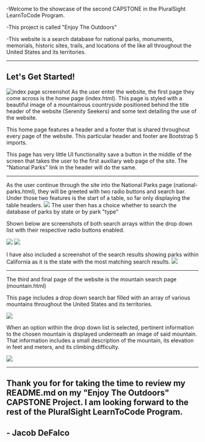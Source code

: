 -Welcome to the showcase of the second CAPSTONE in the PluralSight LearnToCode Program.

-This project is called "Enjoy The Outdoors"

-This website is a search database for national parks, monuments, memorials, historic sites, trails, and locations of the like all throughout the United States and its territories.

---

## Let's Get Started!

![index page screenshot](readmepics\homepagesnip.PNG)
As the user enter the website, the first page they come across is the home page (index.html). This page is styled with a beautiful image of a mountainous countryside positioned behind the title header of the website (Serenity Seekers) and some text detailing the use of the website.

This home page features a header and a footer that is shared throughout every page of the website. This particular header and footer are Bootstrap 5 imports.

This page has very little UI functionality save a button in the middle of the screen that takes the user to the first auxiliary web page of the site. The "National Parks" link in the header will do the same.

---

As the user continue through the site into the National Parks page (national-parks.html), they will be greeted with two radio buttons and search bar. Under those two features is the start of a table, so far only displaying the table headers.
![](readmepics\searchpage.PNG)
The user then has a choice whether to search the database of parks by state or by park "type"

Shown below are screenshots of both search arrays within the drop down list with their respective radio buttons enabled.

![](readmepics\statesearch.PNG) ![](readmepics\typesearch.PNG)

I have also included a screenshot of the search results showing parks within California as it is the state with the most matching search results.
![](readmepics\californiasearch.PNG)

---

The third and final page of the website is the mountain search page (mountain.html)

This page includes a drop down search bar filled with an array of various mountains throughout the United States and its territories.

![](readmepics\mountainDDL.PNG)

When an option within the drop down list is selected, pertinent information to the chosen mountain is displayed underneath an image of said mountain. That information includes a small description of the mountain, its elevation in feet and meters, and its climbing difficulty.

![](readmepics\mountainresults.PNG)

---

## Thank you for for taking the time to review my README.md on my "Enjoy The Outdoors" CAPSTONE Project. I am looking forward to the rest of the PluralSight LearnToCode Program.

## - Jacob DeFalco
